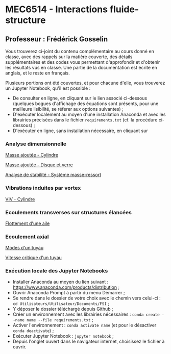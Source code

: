 # MEC6514 - Interactions fluide-structure

## Professeur : Frédérick Gosselin

Vous trouverez ci-joint du contenu complémentaire au cours donné en classe, avec des rappels sur la matière couverte, des détails supplémentaires et des codes vous permettant d'approfondir et d'obtenir les résultats vus en classe. Une partie de la documentation est écrite en anglais, et le reste en français.

Plusieurs portions ont été couvertes, et pour chacune d'elle, vous trouverez un Jupyter Notebook, qu'il est possible :
- De consulter en ligne, en cliquant sur le lien associé ci-dessous (quelques bogues d'affichage des équations sont présents, pour une meilleure lisibilité, se réferer aux options suivantes) ;
- D'exécuter localement au moyen d'une installation Anaconda et avec les librairies précisées dans le fichier ``` requirements.txt ``` (cf. la procédure ci-dessous) ;
- D'exécuter en ligne, sans installation nécessaire, en cliquant sur 

### Analyse dimensionnelle 

[Masse ajoutée - Cylindre](https://github.com/lm2-poly/FSI/blob/main/Chapitre-2_Analyse-dimensionnelle/1_Masse_ajoutee/Cylindre/Masse_ajoutee.ipynb)

[Masse ajoutée - Disque et verre](https://github.com/lm2-poly/FSI/blob/main/Chapitre-2_Analyse-dimensionnelle/1_Masse_ajoutee/Disque_Verre/added_mass.ipynb)

[Analyse de stabilité - Système masse-ressort](https://github.com/lm2-poly/FSI/blob/main/Chapitre-2_Analyse-dimensionnelle/2_Analyse_stabilite/Analyse_stabilite.ipynb)

### Vibrations induites par vortex

[VIV - Cylindre](https://github.com/lm2-poly/FSI/blob/main/Chapitre-3_Vibrations-induites-par-vortex-(VIV)/VIV.ipynb)

### Ecoulements transverses sur structures élancées

[Flottement d'une aile](https://github.com/lm2-poly/FSI/blob/main/Chapitre-4_Ecoulements-transverses-sur-structures-elancees/Flottement/Flottement.ipynb)

### Ecoulement axial

[Modes d'un tuyau](https://github.com/lm2-poly/FSI/blob/main/Chapitre-5_Ecoulement-axial/Tuyau/Modes/Modes.ipynb)

[Vitesse critique d'un tuyau](https://github.com/lm2-poly/FSI/blob/main/Chapitre-5_Ecoulement-axial/Tuyau/Vitesse-critique_flottement/Vitesse_critique.ipynb)

### Exécution locale des Jupyter Notebooks
- Installer Anaconda au moyen du lien suivant : https://www.anaconda.com/products/distribution ;
- Ouvrir Anaconda Prompt à partir du menu Démarrer ;
- Se rendre dans le dossier de votre choix avec le chemin vers celui-ci : ``` cd Utilisateurs/Utilisateur/Documents/FSI ``` ;
- Y déposer le dossier téléchargé depuis Github ;
- Créer un environnement avec les librairies nécessaires : ``` conda create --name name --file requirements.txt ``` ;
- Activer l'environnement : ``` conda activate name ``` (et pour le désactiver ``` conda deactivate ```) ;
- Exécuter Jupyter Notebook : ``` jupyter notebook ``` ;
- Depuis l'onglet ouvert dans le navigateur internet, choisissez le fichier à ouvrir.
